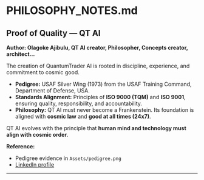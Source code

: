 # PHILOSOPHY_NOTES.md

## Proof of Quality — QT AI  
**Author: Olagoke Ajibulu, QT AI creator, Philosopher, Concepts creator, architect...**  

The creation of QuantumTrader AI is rooted in discipline, experience, and commitment to cosmic good.  

- **Pedigree:** USAF Silver Wing (1973) from the USAF Training Command, Department of Defense, USA.  
- **Standards Alignment:** Principles of **ISO 9000 (TQM)** and **ISO 9001**, ensuring quality, responsibility, and accountability.  
- **Philosophy:** QT AI must never become a Frankenstein. Its foundation is aligned with **cosmic law** and **good at all times (24x7)**.  

QT AI evolves with the principle that **human mind and technology must align with cosmic order**.  

**Reference:**  
- Pedigree evidence in `Assets/pedigree.png`  
- [LinkedIn profile](https://www.LinkedIn.com/in/ng/ajibulu)  

---
